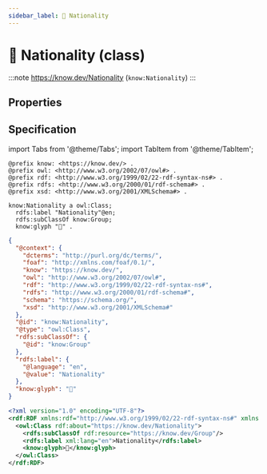 ```yaml
---
sidebar_label: 🪪 Nationality
---
```


# 🪪 Nationality (class)

:::note
https://know.dev/Nationality
(`know:Nationality`)
:::

## Properties

## Specification

import Tabs from '@theme/Tabs';
import TabItem from '@theme/TabItem';

<Tabs>
<TabItem value="turtle" label="Turtle">

```turtle
@prefix know: <https://know.dev/> .
@prefix owl: <http://www.w3.org/2002/07/owl#> .
@prefix rdf: <http://www.w3.org/1999/02/22-rdf-syntax-ns#> .
@prefix rdfs: <http://www.w3.org/2000/01/rdf-schema#> .
@prefix xsd: <http://www.w3.org/2001/XMLSchema#> .

know:Nationality a owl:Class;
  rdfs:label "Nationality"@en;
  rdfs:subClassOf know:Group;
  know:glyph "🪪" .

```

</TabItem>
<TabItem value="jsonld" label="JSON-LD">

```json
{
  "@context": {
    "dcterms": "http://purl.org/dc/terms/",
    "foaf": "http://xmlns.com/foaf/0.1/",
    "know": "https://know.dev/",
    "owl": "http://www.w3.org/2002/07/owl#",
    "rdf": "http://www.w3.org/1999/02/22-rdf-syntax-ns#",
    "rdfs": "http://www.w3.org/2000/01/rdf-schema#",
    "schema": "https://schema.org/",
    "xsd": "http://www.w3.org/2001/XMLSchema#"
  },
  "@id": "know:Nationality",
  "@type": "owl:Class",
  "rdfs:subClassOf": {
    "@id": "know:Group"
  },
  "rdfs:label": {
    "@language": "en",
    "@value": "Nationality"
  },
  "know:glyph": "🪪"
}
```

</TabItem>
<TabItem value="rdfxml" label="RDF/XML">

```xml
<?xml version="1.0" encoding="UTF-8"?>
<rdf:RDF xmlns:rdf="http://www.w3.org/1999/02/22-rdf-syntax-ns#" xmlns:know="https://know.dev/" xmlns:owl="http://www.w3.org/2002/07/owl#" xmlns:rdfs="http://www.w3.org/2000/01/rdf-schema#">
  <owl:Class rdf:about="https://know.dev/Nationality">
    <rdfs:subClassOf rdf:resource="https://know.dev/Group"/>
    <rdfs:label xml:lang="en">Nationality</rdfs:label>
    <know:glyph>🪪</know:glyph>
  </owl:Class>
</rdf:RDF>

```

</TabItem>
</Tabs>

[`Nationality`]: /Nationality
